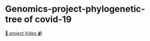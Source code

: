 # Genomics-project-phylogenetic-tree of covid-19
[📌 project Video 📹]( https://youtu.be/fTSap9grXgU)
